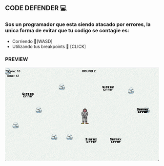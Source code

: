 ## CODE DEFENDER 💻

### Sos un programador que esta siendo atacado por errores, la unica forma de evitar que tu codigo se contagie es:
- Corriendo 🏃[WASD]
- Utilizando tus breakpoints 🔴 [CLICK]

### PREVIEW 
![img](Images\Preview.png)





